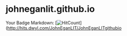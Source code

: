# johneganlit.github.io
Your Badge Markdown:
[![HitCount](http://hits.dwyl.com/JohnEganLIT/JohnEganLITgithubio.svg)](http://hits.dwyl.com/JohnEganLIT/JohnEganLITgithubio
